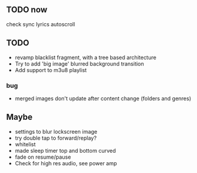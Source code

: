 ## TODO now
check sync lyrics autoscroll

## TODO
- revamp blacklist fragment, with a tree based architecture
- Try to add 'big image' blurred background transition
- Add support to m3u8 playlist 

### bug
- merged images don't update after content change (folders and genres)


## Maybe
- settings to blur lockscreen image
- try double tap to forward/replay?
- whitelist
- made sleep timer top and bottom curved
- fade on resume/pause
- Check for high res audio, see power amp